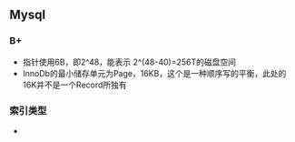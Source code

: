 ## Mysql
### B+
* 指针使用6B，即2^48，能表示 2^(48-40)=256T的磁盘空间
* InnoDb的最小储存单元为Page，16KB，这个是一种顺序写的平衡，此处的16K并不是一个Record所独有


### 索引类型
* 